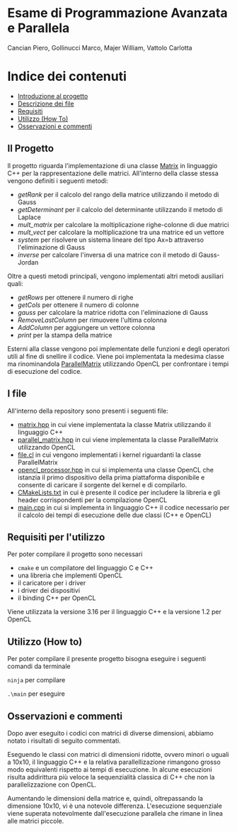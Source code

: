 # Esame di Programmazione Avanzata e Parallela
Cancian Piero, 
Gollinucci Marco, 
Majer William, 
Vattolo Carlotta

# Indice dei contenuti
* [Introduzione al progetto](#progetto)
* [Descrizione dei file](#file)
* [Requisiti](#requisiti)
* [Utilizzo (How To)](#utilizzo)
* [Osservazioni e commenti](#oss)

## Il Progetto <a name="progetto"></a>
Il progetto riguarda l'implementazione di una classe [Matrix](/matrix.hpp) in linguaggio C++ per la rappresentazione delle matrici. All'interno della classe stessa vengono definiti i seguenti metodi:
* *getRank* per il calcolo del rango della matrice utilizzando il metodo di Gauss
* *getDeterminant* per il calcolo del determinante utilizzando il metodo di Laplace
* *mult_matrix* per calcolare la moltiplicazione righe-colonne di due matrici
* *mult_vect* per calcolare la moltiplicazione tra una matrice ed un vettore
* *system* per risolvere un sistema lineare del tipo Ax=b attraverso l'eliminazione di Gauss
* *inverse* per calcolare l'inversa di una matrice con il metodo di Gauss-Jordan

Oltre a questi metodi principali, vengono implementati altri metodi ausiliari quali:
* *getRows* per ottenere il numero di righe
* *getCols* per ottenere il numero di colonne
* *gauss* per calcolare la matrice ridotta con l'eliminazione di Gauss
* *RemoveLastColumn* per rimuovere l'ultima colonna
* *AddColumn* per aggiungere un vettore colonna
* *print* per la stampa della matrice

Esterni alla classe vengono poi implementate delle funzioni e degli operatori utili al fine di snellire il codice.
Viene poi implementata la medesima classe ma rinominandola [ParallelMatrix](/parallel_matrix.hpp) utilizzando OpenCL per confrontare i tempi di esecuzione del codice.

## I file <a name="file"></a>
All'interno della repository sono presenti i seguenti file:
* [matrix.hpp](/matrix.hpp) in cui viene implementata la classe Matrix utilizzando il linguaggio C++
* [parallel_matrix.hpp](/parallel_matrix.hpp) in cui viene implementata la classe ParallelMatrix utilizzando OpenCL
* [file.cl](/file.cl) in cui vengono implementati i kernel riguardanti la classe ParallelMatrix
* [opencl_processor.hpp](/opencl_processor.hpp) in cui si implementa una classe OpenCL che istanzia il primo dispositivo della prima piattaforma disponibile e consente di caricare il sorgente del kernel e di compilarlo.
* [CMakeLists.txt](/CMakeLists.txt) in cui è presente il codice per includere la libreria e gli header corrispondenti per la compilazione OpenCL
* [main.cpp](/main.cpp) in cui si implementa in linguaggio C++ il codice necessario per il calcolo dei tempi di esecuzione delle due classi (C++ e OpenCL)

## Requisiti per l'utilizzo <a name="requisiti"></a>
Per poter compilare il progetto sono necessari
* `cmake` e un compilatore del linguaggio C e C++
*  una libreria che implementi OpenCL
*  il caricatore per i driver
*  i driver dei dispositivi
*  il binding C++ per OpenCL

Viene utilizzata la versione 3.16 per il linguaggio C++ e la versione 1.2 per OpenCL

## Utilizzo (How to) <a name="utilizzo"></a>
Per poter compilare il presente progetto bisogna eseguire i seguenti comandi da terminale


`ninja` per compilare

`.\main` per eseguire



## Osservazioni e commenti <a name="oss"></a>
Dopo aver eseguito i codici con matrici di diverse dimensioni, abbiamo notato i risultati di seguito commentati.

Eseguendo le classi con matrici di dimensioni ridotte, ovvero minori o uguali a 10x10, il linguaggio C++ e la relativa parallellizazione rimangono grosso modo equivalenti rispetto ai tempi di esecuzione. In alcune esecuzioni risulta addirittura più veloce la sequenzialità classica di C++ che non la parallelizzazione con OpenCL. 

Aumentando le dimensioni della matrice e, quindi, oltrepassando la dimensione 10x10, vi è una notevole differenza. L'esecuzione sequenziale viene superata notevolmente dall'esecuzione parallela che rimane in linea alle matrici piccole.

